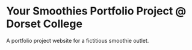 # Your Smoothies Portfolio Project @ Dorset College

A portfolio project website for a fictitious smoothie outlet.
